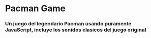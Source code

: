 # Pacman Game

### Un juego del legendario Pacman usando puramente JavaScript, incluye los sonidos clasicos del juego original
